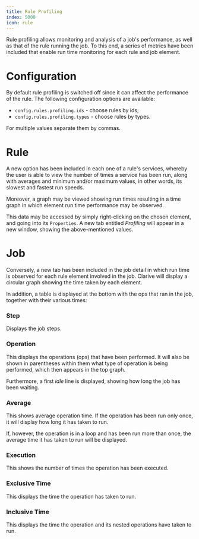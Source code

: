 ```yaml
---
title: Rule Profiling
index: 5000
icon: rule
---
```


Rule profiling allows monitoring and analysis of a job's performance, as well as that of the rule running the job. To
this end, a series of metrics have been included that enable run time monitoring for each rule and job element.

# Configuration

By default rule profiling is switched off since it can affect the performance of the rule. The following configuration
options are available:

- `config.rules.profiling.ids` - choose rules by ids;
- `config.rules.profiling.types` - choose rules by types.

For multiple values separate them by commas.

# Rule

A new option has been included in each one of a rule's services, whereby the user is able to view the number of times
a service has been run, along with averages and minimum and/or maximum values, in other words, its slowest and fastest
run speeds.

Moreover, a graph may be viewed showing run times resulting in a time graph in which element run time performance may be
observed.

This data may be accessed by simply right-clicking on the chosen element, and going into its `Properties`. A new tab
entitled *Profiling* will appear in a new window, showing the above-mentioned values.

# Job

Conversely, a new tab has been included in the job detail in which run time is observed for each rule element involved
in the job. Clarive will display a circular graph showing the time taken by each element.

In addition, a table is displayed at the bottom with the ops that ran in the job, together with their various times:

### Step

Displays the job steps.

### Operation

This displays the operations (ops) that have been performed. It will also be shown in parentheses within them what type of
operation is being performed, which then appears in the top graph.

Furthermore, a first *idle* line is displayed, showing how long the job has been waiting.

### Average

This shows average operation time. If the operation has been run only once, it will display how long it has taken to
run.

If, however, the operation is in a loop and has been run more than once, the average time it has taken to run will be
displayed.

### Execution

This shows the number of times the operation has been executed.

### Exclusive Time

This displays the time the operation has taken to run.

### Inclusive Time

This displays the time the operation and its nested operations have taken to run.
